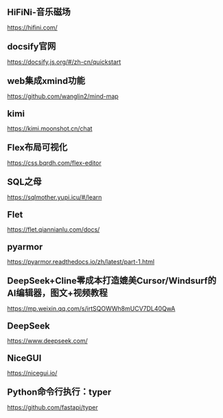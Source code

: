 <style>
  .link-name { font-size: 20px; font-weight: bold;margin-top: 20px;}
</style>
<script >
    const linkList = []
</script>
<div class="link-name">HiFiNi-音乐磁场</div>

<https://hifini.com/>

<div class="link-name">docsify官网</div>

<https://docsify.js.org/#/zh-cn/quickstart>

<div class="link-name">web集成xmind功能</div>

<https://github.com/wanglin2/mind-map>

<div class="link-name">kimi</div>

<https://kimi.moonshot.cn/chat>

<div class="link-name">Flex布局可视化</div>

<https://css.bqrdh.com/flex-editor>

<div class="link-name">SQL之母</div>

<https://sqlmother.yupi.icu/#/learn>

<div class="link-name">Flet</div>

<https://flet.qiannianlu.com/docs/>

<div class="link-name">pyarmor</div>

<https://pyarmor.readthedocs.io/zh/latest/part-1.html>

<div class="link-name">DeepSeek+Cline零成本打造媲美Cursor/Windsurf的AI编辑器，图文+视频教程</div>

<https://mp.weixin.qq.com/s/irtSQOWWh8mUCV7DL40QwA>

<div class="link-name">DeepSeek</div>

<https://www.deepseek.com/>

<div class="link-name">NiceGUI</div>

<https://nicegui.io/>

<div class="link-name">Python命令行执行：typer</div>

<https://github.com/fastapi/typer>
<!-- 需要内镶一个外部页面 -->
<!-- <iframe src="https://www.baidu.com/" width="100%" height="1000px"></iframe> -->
